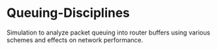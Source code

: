 # Queuing-Disciplines
Simulation to analyze packet queuing into router buffers using various schemes and effects on network performance.
